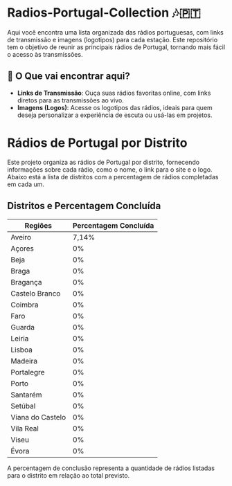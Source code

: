# Radios-Portugal-Collection 🎶🇵🇹  

Aqui você encontra uma lista organizada das rádios portuguesas, com links de transmissão e imagens (logotipos) para cada estação. Este repositório tem o objetivo de reunir as principais rádios de Portugal, tornando mais fácil o acesso às transmissões.

## 🔗 O Que vai encontrar aqui?

- **Links de Transmissão**: Ouça suas rádios favoritas online, com links diretos para as transmissões ao vivo.
- **Imagens (Logos)**: Acesse os logotipos das rádios, ideais para quem deseja personalizar a experiência de escuta ou usá-las em projetos.

# Rádios de Portugal por Distrito

Este projeto organiza as rádios de Portugal por distrito, fornecendo informações sobre cada rádio, como o nome, o link para o site e o logo. Abaixo está a lista de distritos com a percentagem de rádios completadas em cada um.

## Distritos e Percentagem Concluída

| Regiões         | Percentagem Concluída |
|-----------------|-----------------------|
| Aveiro          | 7,14%                 |
| Açores          | 0%                    |
| Beja            | 0%                    |
| Braga           | 0%                    |
| Bragança        | 0%                    |
| Castelo Branco  | 0%                    |
| Coimbra         | 0%                    |
| Faro            | 0%                    |
| Guarda          | 0%                    |
| Leiria          | 0%                    |
| Lisboa          | 0%                    |
| Madeira         | 0%                    |
| Portalegre      | 0%                    |
| Porto           | 0%                    |
| Santarém        | 0%                    |
| Setúbal         | 0%                    |
| Viana do Castelo| 0%                    |
| Vila Real       | 0%                    |
| Viseu           | 0%                    |
| Évora           | 0%                    |


A percentagem de conclusão representa a quantidade de rádios listadas para o distrito em relação ao total previsto.

